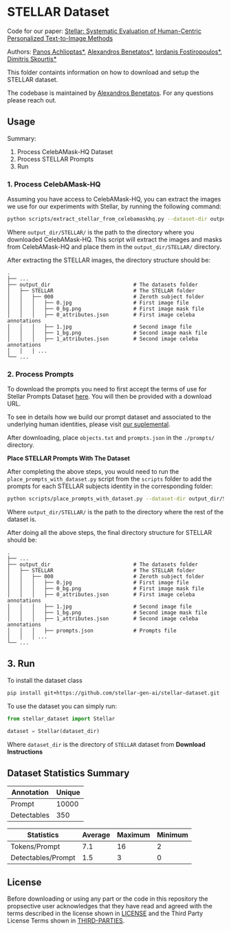# STELLAR Dataset


Code for our paper:
[Stellar: Systematic Evaluation of Human-Centric Personalized Text-to-Image Methods](https://stellar-gen-ai.github.io/#authors)

Authors:
[Panos Achlioptas*](), [Alexandros Benetatos*](), [Iordanis Fostiropoulos*](https://iordanis.me), [Dimitris Skourtis*]()

This folder containts information on how to download and setup the STELLAR dataset.

The codebase is maintained by [Alexandros Benetatos](). For any questions please reach out.


## Usage

Summary:

1. Process CelebAMask-HQ Dataset
2. Process STELLAR Prompts
3. Run

### 1. Process CelebAMask-HQ

Assuming you have access to CelebAMask-HQ, you can extract the images we use for our experiments with Stellar, by running the following command:

```bash
python scripts/extract_stellar_from_celebamaskhq.py --dataset-dir output_dir/STELLAR/
```

Where `output_dir/STELLAR/` is the path to the directory where you downloaded CelebAMask-HQ. This script will extract the images and masks from CelebAMask-HQ and place them in the `output_dir/STELLAR/` directory.

After extracting the STELLAR images, the directory structure should be:

    .
    ├── ...
    ├── output_dir                           # The datasets folder
    │   ├── STELLAR                          # The STELLAR folder
    │   │   ├── 000                          # Zeroth subject folder
    │   │   │   ├── 0.jpg                    # First image file
    │   │   │   ├── 0_bg.png                 # First image mask file
    │   │   │   ├── 0_attributes.json        # First image celeba annotations
    │   │   │   ├── 1.jpg                    # Second image file
    │   │   │   ├── 1_bg.png                 # Second image mask file
    │   │   │   ├── 1_attributes.json        # Second image celeba annotations
    │   │   │ ...
    └── ...

### 2. Process Prompts

To download the prompts you need to first accept the terms of use for Stellar Prompts Dataset [here](https://forms.gle/efUfbSqbn9rH77mo8). You will then be provided with a download URL.

To see in details how we build our prompt dataset and associated to the underlying human identities, please visit [our suplemental](https://stellar-gen-ai.github.io/materials/stellar_supplementary.pdf).

After downloading, place `objects.txt` and `prompts.json` in the `./prompts/` directory.

**Place STELLAR Prompts With The Dataset**

After completing the above steps, you would need to run the `place_prompts_with_dataset.py` script from the `scripts` folder to add the prompts for each STELLAR subjects identity in the corresponding folder:

```bash
python scripts/place_prompts_with_dataset.py --dataset-dir output_dir/STELLAR/
```

Where `output_dir/STELLAR/` is the path to the directory where the rest of the dataset is.

After doing all the above steps, the final directory structure for STELLAR should be:

    .
    ├── ...
    ├── output_dir                           # The datasets folder
    │   ├── STELLAR                          # The STELLAR folder
    │   │   ├── 000                          # Zeroth subject folder
    │   │   │   ├── 0.jpg                    # First image file
    │   │   │   ├── 0_bg.png                 # First image mask file
    │   │   │   ├── 0_attributes.json        # First image celeba annotations
    │   │   │   ├── 1.jpg                    # Second image file
    │   │   │   ├── 1_bg.png                 # Second image mask file
    │   │   │   ├── 1_attributes.json        # Second image celeba annotations
    │   │   │   ├── prompts.json             # Prompts file
    │   │   │ ...
    └── ...

## 3. Run

To install the dataset class

```bash
pip install git+https://github.com/stellar-gen-ai/stellar-dataset.git
```

To use the dataset you can simply run:

```python
from stellar_dataset import Stellar

dataset = Stellar(dataset_dir)
```
Where `dataset_dir` is the directory of `STELLAR` dataset from **Download Instructions**

## Dataset Statistics Summary

| Annotation | Unique |
|-----------------|--------|
| Prompt         | 10000  |
| Detectables     | 350    |

| Statistics         | Average | Maximum | Minimum |
|--------------------|---------|---------|---------|
| Tokens/Prompt      | 7.1     | 16      | 2       |
| Detectables/Prompt | 1.5     | 3       | 0       |

## License

Before downloading or using any part or the code in this repository the propsective user acknowledges that they have read and agreed with the terms described in the license shown in [LICENSE](./LICENSE) and the Third Party License Terms shown in [THIRD-PARTIES](./THIRD-PARTIES-LICENSE).
